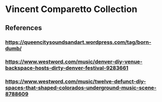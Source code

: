 # Vincent Comparetto Collection

## References
### https://queencitysoundsandart.wordpress.com/tag/born-dumb/
### https://www.westword.com/music/denver-diy-venue-backspace-hosts-dirty-denver-festival-9283661
### https://www.westword.com/music/twelve-defunct-diy-spaces-that-shaped-colorados-underground-music-scene-8788609
